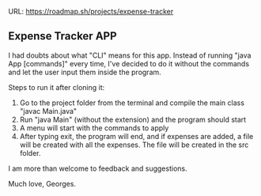 URL: https://roadmap.sh/projects/expense-tracker

Expense Tracker APP
-
I had doubts about what "CLI" means for this app. Instead of running "java App [commands]" every time, I've decided to do it without the commands and let the user input them inside the program. 

Steps to run it after cloning it: 
1. Go to the project folder from the terminal and compile the main class "javac Main.java"
2. Run "java Main" (without the extension) and the program should start
3. A menu will start with the commands to apply
4. After typing exit, the program will end, and if expenses are added, a file will be created with all the expenses.
   The file will be created in the src folder.

I am more than welcome to feedback and suggestions. 

Much love, 
Georges. 
